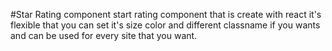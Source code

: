 #Star Rating component
start rating component that is create with react it's flexible that you can set it's size color and different classname if you wants and can be used for every site that you want.

